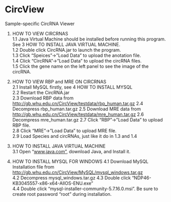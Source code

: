 # CircView
Sample-specific CircRNA Viewer

1. HOW TO VIEW CIRCRNAS  
 1.1 Java Virtual Machine should be installed before running this program. See 3 HOW TO   INSTALL JAVA VIRTUAL MACHINE.  
 1.2 Double click CircRNA.jar to launch the program.  
 1.3 Click “Speices”->”Load Data” to upload the anotation file.  
 1.4 Click “CircRNA”->”Load Data” to upload the circRNA files.  
 1.5 Click the gene name on the left panel to see the image of the circRNA.  

2. HOW TO VIEW RBP and MRE ON CIRCRNAS  
 2.1 Install MySQL firstly, see 4 HOW TO INSTALL MYSQL  
 2.2 Restart the CircRNA.jar  
 2.3 Download RBP data from http://gb.whu.edu.cn/CircView/testdata/rbp_human.tar.gz
 2.4 Decompress rbp_human.tar.gz
 2.5 Download MRE data from http://gb.whu.edu.cn/CircView/testdata/mre_human.tar.gz
 2.6 Decompress mre_human.tar.gz
 2.7 Click “RBP”->”Load Data” to upload RBP file.  
 2.8 Click “MRE”->”Load Data” to upload MRE file.  
 2.9 Load Species and circRNAs, just like it do in 1.3 and 1.4 
  
3. HOW TO INSTALL JAVA VIRTUAL MACHINE  
 3.1 Open “www.java.com”, download Java, and Install it.  

4. HOW TO INSTALL MYSQL FOR WINDOWS 
 4.1 Download MySQL Installation file from http://gb.whu.edu.cn/CircView/MySQL/mysql_windows.tar.gz  
 4.2 Decompress mysql_windows.tar.gz
 4.3 Double click “NDP46-KB3045557-x86-x64-AllOS-ENU.exe”  
 4.4 Double click “mysql-installer-community-5.7.16.0.msi”. Be sure to create root password “root” during installation.  
